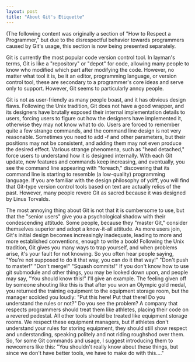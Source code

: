 ```yaml
---
layout: post
title: "About Git's Etiquette"
---
```



(The following content was originally a section of "How to Respect a Programmer," but due to the disrespectful behavior towards programmers caused by Git's usage, this section is now being presented separately.

Git is currently the most popular code version control tool. In layman's terms, Git is like a "repository" or "depot" for code, allowing many people to know who modified which part after modifying the code. However, no matter what tool it is, be it an editor, programming language, or version control tool, these are secondary to a programmer's core ideas and serve only to support. However, Git seems to particularly annoy people.

Git is not as user-friendly as many people boast, and it has obvious design flaws. Following the Unix tradition, Git does not have a good wrapper, and its designers have brutally exposed their internal implementation details to users, forcing users to figure out how the designers have implemented it, otherwise they may not know what to do. Users are forced to remember quite a few strange commands, and the command line design is not very reasonable. Sometimes you need to add -f and other parameters, but their positions may not be consistent, and adding them may not even produce the desired effect. Various strange phenomena, such as "head detached," force users to understand how it is designed internally. With each Git update, new features and commands keep increasing, and eventually, you see the command line appearing with "foreach," discovering that its command line is starting to resemble (a low-quality) programming language. If you are familiar with the design philosophy of ydiff, you will find that Git-type version control tools based on text are actually relics of the past. However, many people revere Git as sacred because it was designed by Linus Torvalds.

The most annoying thing about Git is not that it is cumbersome to use, but that the "senior users" give you a psychological shadow with their condescending attitude. Some people, because they "master Git," consider themselves superior and adopt a know-it-all attitude. As more users join, Git's initial design becomes increasingly inadequate, leading to more and more established conventions, enough to write a book! Following the Unix tradition, Git gives you many ways to trap yourself, and when problems arise, it's your fault for not knowing. So you often hear people saying, "You're not supposed to do it that way, you can do it that way!" "Don't push to master!" "Don't merge!" "Squash commits!" If you don't know how to use git submodule and other things, you may be looked down upon, and people may say, "You should know this!" I'll give an example. The feeling given off by someone shouting like this is that after you won an Olympic gold medal, you returned the training equipment to the equipment storage room, but the manager scolded you loudly: "Put this here! Put that there! Do you understand the rules or not?" Do you see the problem? A company that respects programmers should treat them like athletes, placing their code on a revered pedestal. All other tools should be treated like equipment storage rooms. We respect these equipment managers, but if athletes don't understand your rules for storing equipment, they should still show respect and understanding, speaking politely and not riding roughshod over them. So, for some Git commands and usage, I suggest introducing them to newcomers like this: "You shouldn't really know about these things, but since we don't have better tools, we have to make do with this...."